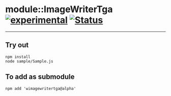 
# module::ImageWriterTga [![experimental](https://img.shields.io/badge/stability-experimental-orange.svg)](https://github.com/emersion/stability-badges#experimental) [![Status](https://github.com/Wandalen/wImageWriterTga/workflows/Test/badge.svg)](https://github.com/Wandalen/wImageWriterTga/actions?query=workflow%3ATest)

___

## Try out
```
npm install
node sample/Sample.js
```

## To add as submodule
```
npm add 'wimagewritertga@alpha'
```


